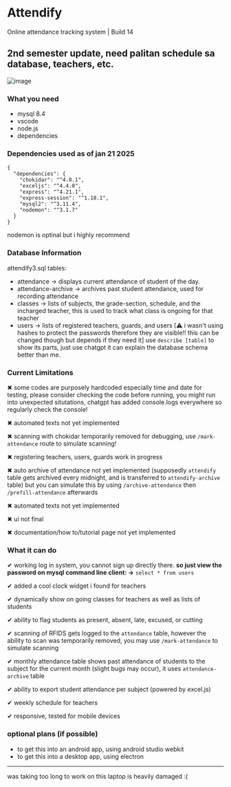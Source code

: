 # Attendify
Online attendance tracking system | Build 14

## 2nd semester update, need palitan schedule sa database, teachers, etc.

![image](https://github.com/user-attachments/assets/230d74c1-06d4-40a6-9402-c91e194d3382)


### What you need
- mysql 8.4
- vscode
- node.js
- dependencies
  
### Dependencies used as of jan 21 2025
```
{
  "dependencies": {
    "chokidar": "^4.0.1",
    "exceljs": "^4.4.0",
    "express": "^4.21.1",
    "express-session": "^1.18.1",
    "mysql2": "^3.11.4",
    "nodemon": "^3.1.7"
  }
}
```
nodemon is optinal but i highly recommend

### Database Information
attendify3.sql
tables:
- attendance -> displays current attendance of student of the day.
- attendance-archive -> archives past student attendance, used for recording attendance
- classes -> lists of subjects, the grade-section, schedule, and the incharged teacher, this is used to track what class is ongoing for that teacher
- users -> lists of registered teachers, guards, and users [⚠ i wasn't using hashes to protect the passwords therefore they are visible!! this can be changed though but depends if they need it]
use `describe [table]` to show its parts, just use chatgpt it can explain the database schema better than me.

### Current Limitations
✖ some codes are purposely hardcoded especially time and date for testing, please consider checking the code before running, you might run into unexpected situtations, chatgpt has added console.logs everywhere so regularly check the console!

✖ automated texts not yet implemented

✖ scanning with chokidar temporarily removed for debugging, use `/mark-attendance` route to simulate scanning!

✖ registering teachers, users, guards work in progress

✖ auto archive of attendance not yet implemented (supposedly `attendify` table gets archived every midnight, and is transferred to `attendify-archive` table) but you can simulate this by using `/archive-attendance` then `/prefill-attendance` afterwards

✖ automated texts not yet implemented

✖ ui not final

✖ documentation/how to/tutorial page not yet implemented

### What it can do
✔ working log in system, you cannot sign up directly there. **so just view the password on mysql command line client: ->** `select * from users`

✔ added a cool clock widget i found for teachers

✔ dynamically show on going classes for teachers as well as lists of students

✔ ability to flag students as present, absent, late, excused, or cutting

✔ scanning of RFIDS gets logged to the `attendance` table, however the ability to scan was temporarily removed, you may use `/mark-attendance` to simulate scanning

✔ monthly attendance table shows past attendance of students to the subject for the current month (slight bugs may occur), it uses `attendance-archive` table

✔ ability to export student attendance per subject (powered by excel.js)

✔ weekly schedule for teachers

✔ responsive, tested for mobile devices

### optional plans (if possible)
- to get this into an android app, using android studio webkit
- to get this into a desktop app, using electron
  
---

was taking too long to work on this laptop is heavily damaged :(
